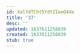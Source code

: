 ```yaml
---
id: XalYdTCht5YdYZIeeO4Xe
title: '37'
desc: ''
updated: 1637611256839
created: 1637611256839
stub: true
---
```


